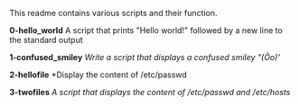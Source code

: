 This readme contains various scripts and their function.

**0-hello_world**
A script that prints "Hello world!" followed by a new line to the standard output

**1-confused_smiley**
*Write a script that displays a confused smiley "(Ôo)'*

**2-hellofile**
*Display the content of /etc/passwd 

**3-twofiles**
*A script that displays the content of /etc/passwd and /etc/hosts*
